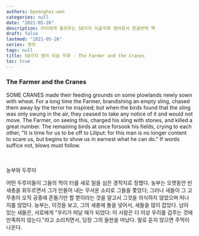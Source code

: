 ```yaml
---
authors: byeonghui-won
categories: null
date: "2021-05-26"
description: 아이에게 들려주는 50가지 이솝우화 영어원서 한글번역 책
draft: false
lastmod: "2021-05-26"
series: 영어
tags: null
title: 50가지 영어 이솝 우화 - The Farmer and the Cranes
toc: true
---
```


### The Farmer and the Cranes

SOME CRANES made their feeding grounds on some plowlands newly sown with wheat. For a long time the Farmer, brandishing an empty sling, chased them away by the terror he inspired; but when the birds found that the sling was only swung in the air, they ceased to take any notice of it and would not move. The Farmer, on seeing this, charged his sling with stones, and killed a great number. The remaining birds at once forsook his fields, crying to each other, "It is time for us to be off to Liliput: for this man is no longer content to scare us, but begins to show us in earnest what he can do." If words suffice not, blows must follow.

　

농부와 두루미

   



 어떤 두루미들이 그들의 먹이 터를 새로 밀을 심은 경작지로 정했다. 농부는 오랫동안 빈 새총을 휘두르면서 그가 만들어 내는 무서운 소리로 그들을 쫓았다; 그러나 새들이 그 고무총이 오직 공중에 흔들기만 할 뿐이라는 것을 알고서 그것을 의식하지 않았으며 떠나지를 않았다. 농부는, 이것을 보고, 그의 새총에 돌을 넣어서, 새들을 많이 잡았다. 남아 있는 새들은, 서로에게 "우리가 떠날 때가 되었다: 이 사람은 더 이상 우리를 겁주는 것에 만족하지 않는다."라고 소리치면서, 당장 그의 들판을 떠났다. 말로 듣지 않으면 주먹이 나온다.

